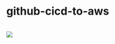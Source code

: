 # github-cicd-to-aws
<br>
<img src="https://github.com/ParvovSG/github-cicd-to-aws/workflows/github-cicd-to-aws/hadge.svg?branch=master">
<br>
